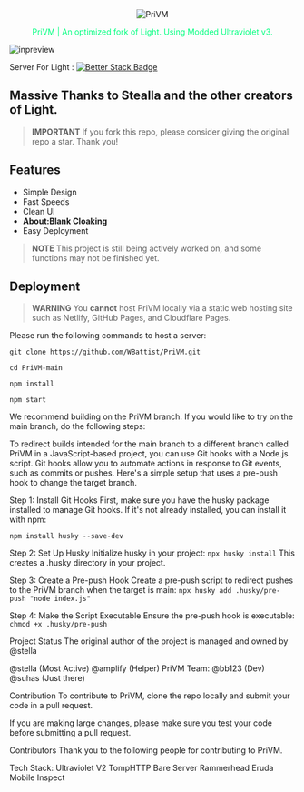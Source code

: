 <div align="center">
  <img src="https://imgur.com/a/FTg2TMc" alt="PriVM"/>
  <p style="color: #00FF7F">PriVM | An optimized fork of Light. Using Modded Ultraviolet v3.</p>
</div>

![inpreview](https://i.imgur.com/DOc2Y4J.png)

Server For Light : [![Better Stack Badge](https://uptime.betterstack.com/status-badges/v2/monitor/1669d.svg)](https://uptime.betterstack.com/?utm_source=status_badge)

## Massive Thanks to Stealla and the other creators of Light. 

> **IMPORTANT**
> If you fork this repo, please consider giving the original repo a star. Thank you!

## Features

- Simple Design
- Fast Speeds
- Clean UI
- **About:Blank Cloaking**
- Easy Deployment

> **NOTE**
> This project is still being actively worked on, and some functions may not be finished yet.

## Deployment

> **WARNING**
> You **cannot** host PriVM locally via a static web hosting site such as Netlify, GitHub Pages, and Cloudflare Pages.

Please run the following commands to host a server:

```git clone https://github.com/WBattist/PriVM.git```

```cd PriVM-main```

```npm install```

```npm start```

We recommend building on the PriVM branch. If you would like to try on the main branch, do the following steps:

To redirect builds intended for the main branch to a different branch called PriVM in a JavaScript-based project, you can use Git hooks with a Node.js script. Git hooks allow you to automate actions in response to Git events, such as commits or pushes. Here's a simple setup that uses a pre-push hook to change the target branch.

Step 1: Install Git Hooks
First, make sure you have the husky package installed to manage Git hooks. If it's not already installed, you can install it with npm:

```npm install husky --save-dev```

Step 2: Set Up Husky
Initialize husky in your project:
```npx husky install```
This creates a .husky directory in your project.

Step 3: Create a Pre-push Hook
Create a pre-push script to redirect pushes to the PriVM branch when the target is main:
```npx husky add .husky/pre-push "node index.js"```

Step 4: Make the Script Executable
Ensure the pre-push hook is executable:
```chmod +x .husky/pre-push```





Project Status
The original author of the project is managed and owned by @stella

@stella (Most Active)
@amplify (Helper)
PriVM Team:
@bb123 (Dev)
@suhas (Just there)

Contribution
To contribute to PriVM, clone the repo locally and submit your code in a pull request.

If you are making large changes, please make sure you test your code before submitting a pull request.

Contributors
Thank you to the following people for contributing to PriVM.


Tech Stack:
Ultraviolet V2
TompHTTP Bare Server
Rammerhead
Eruda Mobile Inspect

